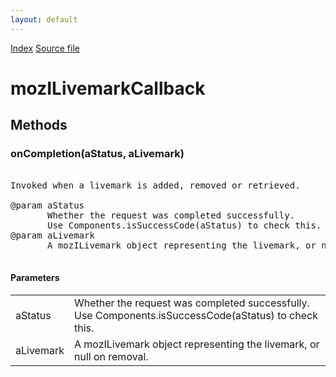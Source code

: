 ```yaml
---
layout: default
---
```

<div id='links'><a href="../index.html">Index</a>
<a href="http://dxr.mozilla.org/mozilla-central/source/toolkit/components/places/mozIAsyncLivemarks.idl">Source file</a>
</div>

# mozILivemarkCallback #

## Methods ##

### onCompletion(aStatus, aLivemark) ###
<pre>  
Invoked when a livemark is added, removed or retrieved.  
  
@param aStatus  
       Whether the request was completed successfully.  
       Use Components.isSuccessCode(aStatus) to check this.  
@param aLivemark  
       A mozILivemark object representing the livemark, or null on removal.  
  
</pre>
#### Parameters ####

<table>

<tr>
<td>aStatus</td>
<td>       Whether the request was completed successfully.  
       Use Components.isSuccessCode(aStatus) to check this.  
</td>
</tr>

<tr>
<td>aLivemark</td>
<td>       A mozILivemark object representing the livemark, or null on removal.  
</td>
</tr>

</table>
